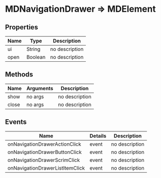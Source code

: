 # MDNavigationDrawer => MDElement

## Properties
Name | Type | Description
--- | --- | ---
ui | String | no description
open | Boolean | no description

## Methods
Name | Arguments | Description
--- | --- | ---
show | no args | no description
close | no args | no description

## Events
Name | Details | Description
--- | --- | ---
onNavigationDrawerActionClick | event | no description
onNavigationDrawerButtonClick | event | no description
onNavigationDrawerScrimClick | event | no description
onNavigationDrawerListItemClick | event | no description

